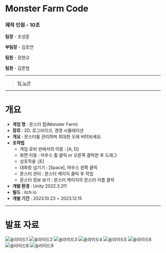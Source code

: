 # Monster Farm Code
### 제작 인원 - 10조
**팀장** - 조성훈

**부팀장** - 김호연

**팀원** - 장현교

**팀원** - 김준범

---
>[팀 노션](https://www.notion.so/10-3ea12b441320459cabdee5446dd40324)
---

# 개요
- **게임 명** : 몬스터 팜(Monster Farm)
- **장르** : 2D, 로그라이크, 경영 시뮬레이션
- **개요** : 몬스터를 관리하며 최대한 오래 버텨보세요.
- **조작법**
  - 게임 로비 씬에서의 이동 : [A, D]
  - 화면 이동 : 마우스 휠 클릭 or 오른쪽 클릭한 후 드래그
  - 상호작용 :[E]
  - 대화창 넘기기 : [Space], 마우스 왼쪽 클릭
  - 몬스터 관리 : 몬스터 케이지 클릭 후 작업
  - 몬스터 정보 보기 : 몬스터 케이지의 몬스터 이름 클릭
- **개발 환경** : Unity 2022.3.2f1
- **빌드** : itch.io
- **개발 기간** : 2023.10.23 ~ 2023.12.15

---

# 발표 자료
![슬라이드1](https://github.com/HY31/Monster_Farm_Code/assets/62960758/99d5905f-0323-4ac1-a03d-3dffc96de353)
![슬라이드2](https://github.com/HY31/Monster_Farm_Code/assets/62960758/b58501ce-4844-422f-a05e-ca2163a8b9e4)
![슬라이드3](https://github.com/HY31/Monster_Farm_Code/assets/62960758/0e9766cd-7336-4078-bbd0-52585c04e9e6)
![슬라이드4](https://github.com/HY31/Monster_Farm_Code/assets/62960758/568d1a1c-af37-4ba1-b3ac-80787892877e)
![슬라이드5](https://github.com/HY31/Monster_Farm_Code/assets/62960758/e49a569e-cb1c-4df6-a002-b08464212d75)
![슬라이드6](https://github.com/HY31/Monster_Farm_Code/assets/62960758/c2eba4e6-f865-41b9-b82a-d436ffaa5af1)
![슬라이드8](https://github.com/HY31/Monster_Farm_Code/assets/62960758/936dc931-d8dd-4135-b447-724964ef97ee)
![슬라이드9](https://github.com/HY31/Monster_Farm_Code/assets/62960758/2c192f13-dc7c-408c-937d-1c377cf3ffb0)

